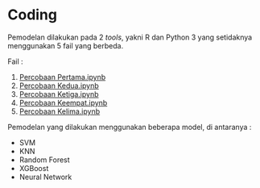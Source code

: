 # Coding 
Pemodelan dilakukan pada 2 _tools_, yakni R dan Python 3 yang setidaknya menggunakan 5 fail yang berbeda. 

Fail : 
1. [Percobaan Pertama.ipynb]()
2. [Percobaan Kedua.ipynb]()
3. [Percobaan Ketiga.ipynb]()
4. [Percobaan Keempat.ipynb]()
5. [Percobaan Kelima.ipynb]()

Pemodelan yang dilakukan menggunakan beberapa model, di antaranya :
* SVM
* KNN
* Random Forest
* XGBoost
* Neural Network 



